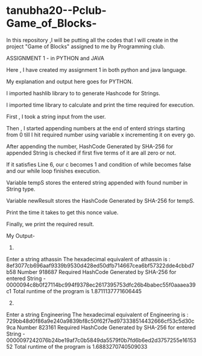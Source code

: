 # tanubha20--Pclub-Game_of_Blocks-
In this repository ,I will be putting all the codes that I will create in the project "Game of Blocks" assigned to me by Programming club.

ASSIGNMENT 1 - in PYTHON and JAVA

Here , I have created my assignment 1 in both python and java language.

My explanation and output here goes for PYTHON.

I imported hashlib library to to generate Hashcode for Strings.

I imported time library to calculate and print the time required for execution.

First , I took a string input from the user.

Then , I started appending numbers at the end of enterd strings starting from 0 till I hit required number using variable x incrementing it on every go.

After appending the number, HashCode Generated by SHA-256 for appended String is checked if first five terms of it are all zero or not.

If it satisfies Line 6, our c becomes 1 and condition of while becomes false and our while loop finishes execution.

Variable tempS stores the entered string appended with found number in String type.

Variable newResult stores the HashCode Generated by SHA-256 for tempS.

Print the time it takes to get this nonce value. 

Finally, we print the required result.


My Output-


1.
Enter a string athassin
The hexadecimal equivalent of  athassin  is : 
8ef3077cb696aaf9339b9530d428ed50dfb714667cea6bf57322dde4cbbd7b58
Number 918687
Required HashCode Generated by SHA-256 for entered String - 0000094c8b0f27114bc994f9378ec2617395753dfc26b4babec55f0aaaea39c1
Total runtime of the program is 1.8711137771606445

2.
Enter a string Engineering
The hexadecimal equivalent of  Engineering  is : 
729bb48d0f86a9e240a9839bf8c50f62f7ed973338514432666cf53c5d30c9ca
Number 823161
Required HashCode Generated by SHA-256 for entered String - 0000097242076b24be19af7c0b5849da5579f0b7fd6b6ed2d3757255e1615352
Total runtime of the program is 1.6883270740509033
